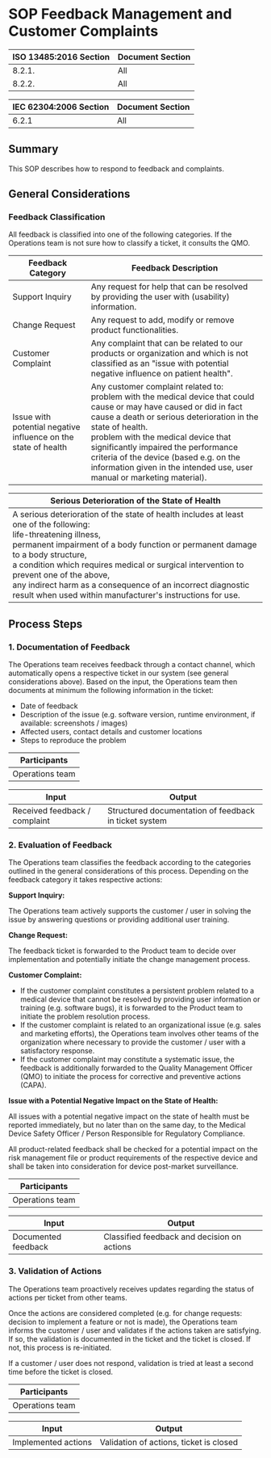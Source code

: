 <!--
This work is licensed under the Creative Commons Attribution 4.0 International
License:

    <http://creativecommons.org/licenses/by/4.0/>

Templates copyright OpenRegulatory. Originals available at:

    <https://openregulatory.com/templates/>

General content copyright Radiotherapy AI.
-->

# SOP Feedback Management and Customer Complaints

| ISO 13485:2016 Section | Document Section |
| ---------------------- | ---------------- |
| 8.2.1.                 | All              |
| 8.2.2.                 | All              |

| IEC 62304:2006 Section | Document Section |
| ---------------------- | ---------------- |
| 6.2.1                  | All              |

## Summary

This SOP describes how to respond to feedback and complaints.

## General Considerations

<!-- > In this section, provide general information about how you intend to set up
> your company's feedback management system.
>
> Consider sub-sections that describe more specifically:
>
> * Customer support availability (typically e.g. 9am - 5pm CET Mon - Fri)
> * Customer support ticket system (if applicable, consider GDPR requirements
>   for sensitive data)
> * Contact channels: describe the primary way to contact your customer support
>   (e.g. support email address).
> * Think about the most commonly used contact channels for your product and
>   organization. Also consider channels independent from internet connection.
>   Ideally, inquiries should be responded to in the same way of communication
>   as they were received by.
> * Feedback prioritization (*optional*, e.g. high - medium - low) -->

### Feedback Classification

All feedback is classified into one of the following categories. If the
Operations team is not sure how to classify a ticket, it consults the QMO.

| Feedback Category                                              | Feedback Description                                                                                                                                                                                                                                                                                                                                                                        |
| -------------------------------------------------------------- | ------------------------------------------------------------------------------------------------------------------------------------------------------------------------------------------------------------------------------------------------------------------------------------------------------------------------------------------------------------------------------------------- |
| Support Inquiry                                                | Any request for help that can be resolved by providing the user with (usability) information.                                                                                                                                                                                                                                                                                               |
| Change Request                                                 | Any request to add, modify or remove product functionalities.                                                                                                                                                                                                                                                                                                                               |
| Customer Complaint                                             | Any complaint that can be related to our products or organization and which is not classified as an "issue with potential negative influence on patient health".                                                                                                                                                                                                                            |
| Issue with potential negative influence on the state of health | Any customer complaint related to:<br>problem with the medical device that could cause or may have caused or did in fact cause a death or serious deterioration in the state of health.<br>problem with the medical device that significantly impaired the performance criteria of the device (based e.g. on the information given in the intended use, user manual or marketing material). |

<!-- > Add more categories as required by your organization. For example: positive
> feedback (praise), data privacy inquiries, differentiate product complaints
> <> customer complaints (not product related), etc. -->

| Serious Deterioration of the State of Health                                                                                                                                                                                                                                                                                                                                                                                      |
| --------------------------------------------------------------------------------------------------------------------------------------------------------------------------------------------------------------------------------------------------------------------------------------------------------------------------------------------------------------------------------------------------------------------------------- |
| A serious deterioration of the state of health includes at least one of the following:<br>life-threatening illness,<br>permanent impairment of a body function or permanent damage to a body structure,<br>a condition which requires medical or surgical intervention to prevent one of the above,<br>any indirect harm as a consequence of an incorrect diagnostic result when used within manufacturer's instructions for use. |

## Process Steps

### 1. Documentation of Feedback

The Operations team receives feedback through a contact channel, which
automatically opens a respective ticket in our system (see general
considerations above). Based on the input, the Operations team then documents
at minimum the following information in the ticket:

- Date of feedback
- Description of the issue (e.g. software version, runtime environment, if
  available: screenshots / images)
- Affected users, contact details and customer locations
- Steps to reproduce the problem

| Participants    |
| --------------- |
| Operations team |

| Input                         | Output                                                |
| ----------------------------- | ----------------------------------------------------- |
| Received feedback / complaint | Structured documentation of feedback in ticket system |

### 2. Evaluation of Feedback

The Operations team classifies the feedback according to the categories
outlined in the general considerations of this process. Depending on the
feedback category it takes respective actions:

**Support Inquiry:**

The Operations team actively supports the customer / user in solving the issue
by answering questions or providing additional user training.

**Change Request:**

The feedback ticket is forwarded to the Product team to decide over
implementation and potentially initiate the change management process.

**Customer Complaint:**

- If the customer complaint constitutes a persistent problem related to a
  medical device that cannot be resolved by providing user information or
  training (e.g. software bugs), it is forwarded to the Product team to
  initiate the problem resolution process.
- If the customer complaint is related to an organizational issue (e.g. sales
  and marketing efforts), the Operations team involves other teams of the
  organization where necessary to provide the customer / user with a
  satisfactory response.
- If the customer complaint may constitute a systematic issue, the feedback is
  additionally forwarded to the Quality Management Officer (QMO) to initiate
  the process for corrective and preventive actions (CAPA).

**Issue with a Potential Negative Impact on the State of Health:**

All issues with a potential negative impact on the state of health must be
reported immediately, but no later than on the same day, to the Medical Device
Safety Officer / Person Responsible for Regulatory Compliance.

All product-related feedback shall be checked for a potential impact on the
risk management file or product requirements of the respective device and shall
be taken into consideration for device post-market surveillance.

| Participants    |
| --------------- |
| Operations team |

| Input               | Output                                      |
| ------------------- | ------------------------------------------- |
| Documented feedback | Classified feedback and decision on actions |

### 3. Validation of Actions

The Operations team proactively receives updates regarding the status of
actions per ticket from other teams.

Once the actions are considered completed (e.g. for change requests: decision
to implement a feature or not is made), the Operations team informs the
customer / user and validates if the actions taken are satisfying. If so, the
validation is documented in the ticket and the ticket is closed. If not, this
process is re-initiated.

If a customer / user does not respond, validation is tried at least a second
time before the ticket is closed.

| Participants    |
| --------------- |
| Operations team |

| Input               | Output                                  |
| ------------------- | --------------------------------------- |
| Implemented actions | Validation of actions, ticket is closed |

<!-- > Optionally, depending on the features that your ticket system provides,
> consider adding a process step to assign each ticket a status (open, pending
> input, closed). -->
